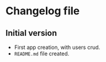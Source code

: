 # Changelog file


## Initial version
* First app creation, with users crud.
* `README.md` file created.